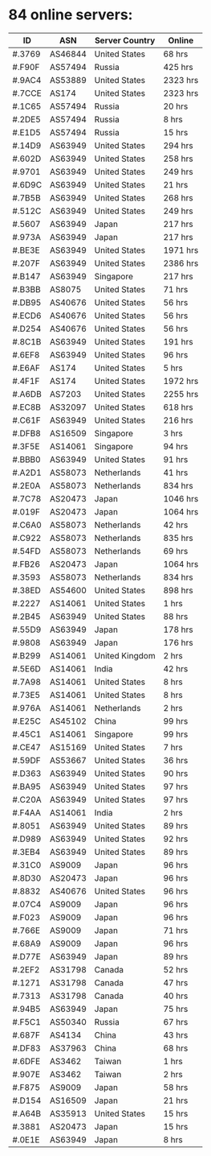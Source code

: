 # 84 online servers:

| ID | ASN | Server Country | Online |
| ------ | ------ | ------ | ------ |
| #.3769 | AS46844 | United States | 68 hrs |
| #.F90F | AS57494 | Russia | 425 hrs |
| #.9AC4 | AS53889 | United States | 2323 hrs |
| #.7CCE | AS174 | United States | 2323 hrs |
| #.1C65 | AS57494 | Russia | 20 hrs |
| #.2DE5 | AS57494 | Russia | 8 hrs |
| #.E1D5 | AS57494 | Russia | 15 hrs |
| #.14D9 | AS63949 | United States | 294 hrs |
| #.602D | AS63949 | United States | 258 hrs |
| #.9701 | AS63949 | United States | 249 hrs |
| #.6D9C | AS63949 | United States | 21 hrs |
| #.7B5B | AS63949 | United States | 268 hrs |
| #.512C | AS63949 | United States | 249 hrs |
| #.5607 | AS63949 | Japan | 217 hrs |
| #.973A | AS63949 | Japan | 217 hrs |
| #.BE3E | AS63949 | United States | 1971 hrs |
| #.207F | AS63949 | United States | 2386 hrs |
| #.B147 | AS63949 | Singapore | 217 hrs |
| #.B3BB | AS8075 | United States | 71 hrs |
| #.DB95 | AS40676 | United States | 56 hrs |
| #.ECD6 | AS40676 | United States | 56 hrs |
| #.D254 | AS40676 | United States | 56 hrs |
| #.8C1B | AS63949 | United States | 191 hrs |
| #.6EF8 | AS63949 | United States | 96 hrs |
| #.E6AF | AS174 | United States | 5 hrs |
| #.4F1F | AS174 | United States | 1972 hrs |
| #.A6DB | AS7203 | United States | 2255 hrs |
| #.EC8B | AS32097 | United States | 618 hrs |
| #.C61F | AS63949 | United States | 216 hrs |
| #.DFB8 | AS16509 | Singapore | 3 hrs |
| #.3F5E | AS14061 | Singapore | 94 hrs |
| #.BBB0 | AS63949 | United States | 91 hrs |
| #.A2D1 | AS58073 | Netherlands | 41 hrs |
| #.2E0A | AS58073 | Netherlands | 834 hrs |
| #.7C78 | AS20473 | Japan | 1046 hrs |
| #.019F | AS20473 | Japan | 1064 hrs |
| #.C6A0 | AS58073 | Netherlands | 42 hrs |
| #.C922 | AS58073 | Netherlands | 835 hrs |
| #.54FD | AS58073 | Netherlands | 69 hrs |
| #.FB26 | AS20473 | Japan | 1064 hrs |
| #.3593 | AS58073 | Netherlands | 834 hrs |
| #.38ED | AS54600 | United States | 898 hrs |
| #.2227 | AS14061 | United States | 1 hrs |
| #.2B45 | AS63949 | United States | 88 hrs |
| #.55D9 | AS63949 | Japan | 178 hrs |
| #.9808 | AS63949 | Japan | 176 hrs |
| #.B299 | AS14061 | United Kingdom | 2 hrs |
| #.5E6D | AS14061 | India | 42 hrs |
| #.7A98 | AS14061 | United States | 8 hrs |
| #.73E5 | AS14061 | United States | 8 hrs |
| #.976A | AS14061 | Netherlands | 2 hrs |
| #.E25C | AS45102 | China | 99 hrs |
| #.45C1 | AS14061 | Singapore | 99 hrs |
| #.CE47 | AS15169 | United States | 7 hrs |
| #.59DF | AS53667 | United States | 36 hrs |
| #.D363 | AS63949 | United States | 90 hrs |
| #.BA95 | AS63949 | United States | 97 hrs |
| #.C20A | AS63949 | United States | 97 hrs |
| #.F4AA | AS14061 | India | 2 hrs |
| #.8051 | AS63949 | United States | 89 hrs |
| #.D989 | AS63949 | United States | 92 hrs |
| #.3EB4 | AS63949 | United States | 89 hrs |
| #.31C0 | AS9009 | Japan | 96 hrs |
| #.8D30 | AS20473 | Japan | 96 hrs |
| #.8832 | AS40676 | United States | 96 hrs |
| #.07C4 | AS9009 | Japan | 96 hrs |
| #.F023 | AS9009 | Japan | 96 hrs |
| #.766E | AS9009 | Japan | 71 hrs |
| #.68A9 | AS9009 | Japan | 96 hrs |
| #.D77E | AS63949 | Japan | 89 hrs |
| #.2EF2 | AS31798 | Canada | 52 hrs |
| #.1271 | AS31798 | Canada | 47 hrs |
| #.7313 | AS31798 | Canada | 40 hrs |
| #.94B5 | AS63949 | Japan | 75 hrs |
| #.F5C1 | AS50340 | Russia | 67 hrs |
| #.687F | AS4134 | China | 43 hrs |
| #.DF83 | AS37963 | China | 68 hrs |
| #.6DFE | AS3462 | Taiwan | 1 hrs |
| #.907E | AS3462 | Taiwan | 2 hrs |
| #.F875 | AS9009 | Japan | 58 hrs |
| #.D154 | AS16509 | Japan | 21 hrs |
| #.A64B | AS35913 | United States | 15 hrs |
| #.3881 | AS20473 | Japan | 15 hrs |
| #.0E1E | AS63949 | Japan | 8 hrs |

